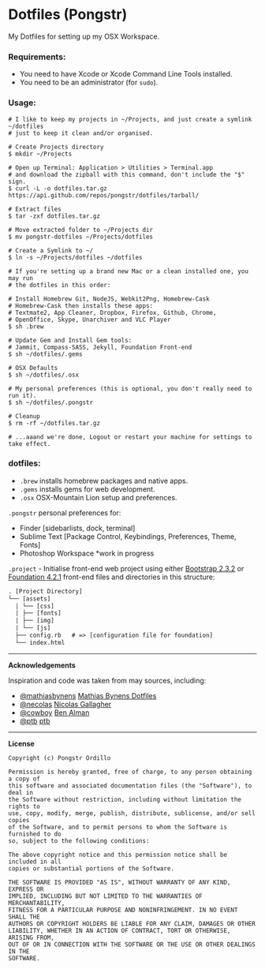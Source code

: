 Dotfiles (Pongstr)
==================

My Dotfiles for setting up my OSX Workspace.

### Requirements:

  - You need to have Xcode or Xcode Command Line Tools installed.
  - You need to be an administrator (for ```sudo```).
  
### Usage:

```shell
# I like to keep my projects in ~/Projects, and just create a symlink ~/dotfiles
# just to keep it clean and/or organised.

# Create Projects directory
$ mkdir ~/Projects

# Open up Terminal: Application > Utilities > Terminal.app
# and download the zipball with this command, don't include the "$" sign.
$ curl -L -o dotfiles.tar.gz https://api.github.com/repos/pongstr/dotfiles/tarball/

# Extract files
$ tar -zxf dotfiles.tar.gz

# Move extracted folder to ~/Projects dir
$ mv pongstr-dotfiles ~/Projects/dotfiles

# Create a Symlink to ~/
$ ln -s ~/Projects/dotfiles ~/dotfiles

# If you're setting up a brand new Mac or a clean installed one, you may run
# the dotfiles in this order:

# Install Homebrew Git, NodeJS, Webkit2Png, Homebrew-Cask
# Homebrew-Cask then installs these apps: 
# Textmate2, App Cleaner, Dropbox, Firefox, Github, Chrome, 
# OpenOffice, Skype, Unarchiver and VLC Player
$ sh .brew

# Update Gem and Install Gem tools:
# Jammit, Compass-SASS, Jekyll, Foundation Front-end
$ sh ~/dotfiles/.gems

# OSX Defaults
$ sh ~/dotfiles/.osx

# My personal preferences (this is optional, you don't really need to run it).
$ sh ~/dotfiles/.pongstr

# Cleanup
$ rm -rf ~/dotfiles.tar.gz

# ...aaand we're done, Logout or restart your machine for settings to take effect.
```

### dotfiles:

- ```.brew```  installs homebrew packages and native apps.
- ```.gems```  installs gems for web development.
- ```.osx```   OSX-Mountain Lion setup and preferences.
  
```.pongstr``` personal preferences for:
  - Finder [sidebarlists, dock, terminal]
  - Sublime Text [Package Control, Keybindings, Preferences, Theme, Fonts]
  - Photoshop Workspace *work in progress

```.project``` - Initialise front-end web project using either [Bootstrap 2.3.2](http://twitter.github.io/bootstrap/) or [Foundation 4.2.1](http://foundation.zurb.com) front-end files and directories in this structure:
  
```html
. [Project Directory]
└── [assets]
  | └── [css]
  | ├── [fonts]
  | ├── [img]
  | └── [js]
  ├── config.rb   # => [configuration file for foundation]
  └── index.html
```
  


-------------------------------------------------------------------------------
                  
**Acknowledgements**

Inspiration and code was taken from may sources, including:
  
  - [@mathiasbynens](https://github.com/mathiasbynens/) [Mathias Bynens Dotfiles](https://github.com/mathiasbynens/dotfiles)
  - [@necolas](https://github.com/necolas/)             [Nicolas Gallagher](https://github.com/necolas/dotfiles)
  - [@cowboy](https://github.com/cowboy/)               [Ben Alman](https://github.com/cowboy/dotfiles)
  - [@ptb](https://github.com/ptb/)                     [ptb](https://github.com/ptb/Mac-OS-X-Lion-Setup)



-------------------------------------------------------------------------------

**License**

```
Copyright (c) Pongstr Ordillo

Permission is hereby granted, free of charge, to any person obtaining a copy of 
this software and associated documentation files (the "Software"), to deal in 
the Software without restriction, including without limitation the rights to 
use, copy, modify, merge, publish, distribute, sublicense, and/or sell copies 
of the Software, and to permit persons to whom the Software is furnished to do 
so, subject to the following conditions:

The above copyright notice and this permission notice shall be included in all 
copies or substantial portions of the Software.

THE SOFTWARE IS PROVIDED "AS IS", WITHOUT WARRANTY OF ANY KIND, EXPRESS OR 
IMPLIED, INCLUDING BUT NOT LIMITED TO THE WARRANTIES OF MERCHANTABILITY, 
FITNESS FOR A PARTICULAR PURPOSE AND NONINFRINGEMENT. IN NO EVENT SHALL THE 
AUTHORS OR COPYRIGHT HOLDERS BE LIABLE FOR ANY CLAIM, DAMAGES OR OTHER 
LIABILITY, WHETHER IN AN ACTION OF CONTRACT, TORT OR OTHERWISE, ARISING FROM, 
OUT OF OR IN CONNECTION WITH THE SOFTWARE OR THE USE OR OTHER DEALINGS IN THE 
SOFTWARE.
```